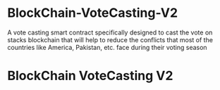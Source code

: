 # BlockChain-VoteCasting-V2
A vote casting smart contract specifically designed to cast the vote on stacks blockchain that will help to reduce the conflicts that most of the countries like America, Pakistan, etc. face during their voting season
# BlockChain VoteCasting V2

